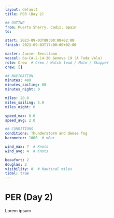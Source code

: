 ```yaml
---
layout: default
title: PER (Day 2)

## OUTING
from: Puerto Sherry, Cadiz, Spain
to:

start: 2023-09-03T08:00:00+02:00
finish: 2023-09-03T17:00:00+02:00

master: Javier Sevillano
vessel: 6a-CA-2-14-20 Genova 19 (A Toda Vela)
role: Crew  # Crew / Watch lead / Mate / Skipper
crew: []

## NAVIGATION
minutes: 480
minutes_sailing: 60
minutes_night: 0

miles: 20.0
miles_sailing: 5.0
miles_night: 0

speed_max: 6.0
speed_avg: 2.0

## CONDITIONS
conditions: Thunderstorm and dense fog
barometer: 1000  # mBar

wind_max: 7  # Knots
wind_avg: 4  # Knots

beaufort: 2
douglas: 2
visibility: 0  # Nautical miles
tidal: true
---
```


# PER (Day 2)

Lorem ipsum